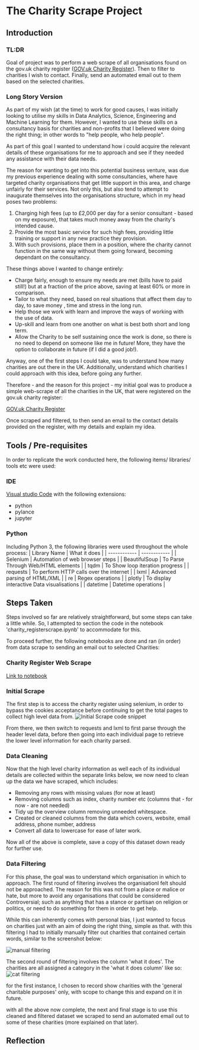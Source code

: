 # The Charity Scrape Project 

## Introduction 
### TL:DR
Goal of project was to perform a web scrape of all organisations found on the gov.uk charity register ([GOV.uk Charity Register](https://www.gov.uk/find-charity-information)). Then to filter to charities I wish to contact. Finally, send an automated email out to them based on the selected charities. 

### Long Story Version
As part of my wish (at the time) to work for good causes, I was initially looking to utilise my skills in Data Analytics, Science, Engineering and Machine Learning for them. However, I wanted to use these skills on a consultancy basis for charities and non-profits that I believed were doing the right thing; in other words to "help people, who help people".  

As part of this goal I wanted to understand how i could acquire the relevant details of these organisations for me to approach and see if they needed any assistance with their data needs.

The reason for wanting to get into this potential business venture, was due my previous experience dealing with some consultancies, where have targeted charity organisations that get little support in this area, and charge unfairly for their services. Not only this, but also tend to attempt to inaugurate themselves into the organisations structure, which in my head poses two problems:

1. Charging high fees (up to £2,000 per day for a senior consultant - based on my exposure), that takes much money away from the charity's intended cause.
2. Provide the most basic service for such high fees, providing little training or support in any new practice they provision.
3. With such provisions, place them in a position, where the charity cannot function in the same way without them going forward, becoming dependant on the consultancy.

These things above I wanted to change entirely:
- Charge fairly, enough to ensure my needs are met (bills have to paid still!) but at a fraction of the price above, saving at least 60% or more in comparison.
- Tailor to what they need, based on real situations that affect them day to day, to save money , time and stress in the long run.
- Help those we work with learn and improve the ways of working with the use of data.
- Up-skill and learn from one another on what is best both short and long term.
- Allow the Charity to be self sustaining once the work is done, so there is no need to depend on someone like me in future! More, they have the option to collaborate in future (if I did a good job!).

Anyway, one of the first steps I could take, was to understand how many charities are out there in the UK. Additionally, understand which charities I could approach with this idea, before going any further.

Therefore - and the reason for this project - my initial goal was to produce a simple web-scrape of all the charities in the UK, that were registered on the gov.uk charity register:

[GOV.uk Charity Register](https://www.gov.uk/find-charity-information)

Once scraped and filtered, to then send an email to the contact details provided on the register, with my details and explain my idea.

## Tools / Pre-requisites
In order to replicate the work conducted here, the following items/ libraries/ tools etc were used:
### IDE 
[Visual studio Code](https://code.visualstudio.com/) with the following extensions:
- python
- pylance
- jupyter

### Python
Including Python 3, the following libraries were used throughout the whole process:
| Library Name | What it does |
| ------------ | ------------ |
| Selenium | Automation of web browser steps |
| BeautifulSoup | To Parse Through Web/HTML elements |
| tqdm | To Show loop iteration progress |
| requests | To perform HTTP calls over the internet |
| lxml | Advanced parsing of HTML/XML |
| re | Regex operations |
| plotly | To display interactive Data visualisations |
| datetime | Datetime operations |

## Steps Taken 
Steps involved so far are relatively straightforward, but some steps can take a little while. So, I attempted to section the code in the notebook 'charity_registerscrape.ipynb' to accommodate for this.

To proceed further, the following notebooks are done and ran (in order) from data scrape to sending an email out to selected Charities:

### Charity Register Web Scrape
[Link to notebook](https://github.com/lou-i0/Charity-Scrape/blob/main/charity_registerscrape.ipynb)

### Initial Scrape
The first step is to access the charity register using selenium, in order to bypass the cookies acceptance before continuing to get the total pages to collect high level data from.
![Initial Scrape code snippet](scrape1snippet.png)

From there, we then switch to requests and lxml to first parse through the header level data, before then going into each individual page to retrieve the lower level information for each charity parsed. 

### Data Cleaning
Now that the high level charity information as well each of its individual details are collected within the separate links below, we now need to clean up the data we have scraped, which includes:
- Removing any rows with missing values (for now at least)
- Removing columns such as index, charity number etc (columns that - for now - are not needed)
- Tidy up the overview column removing unneeded whitespace.
- Created or cleaned columns from the data which covers, website, email address, phone number, address
- Convert all data to lowercase for ease of later work.

Now all of the above is complete, save a copy of this dataset down ready for further use. 

### Data Filtering 
For this phase, the goal was to understand which organisation in which to approach. The first round of filtering involves the organisationI felt should not be approached. The reason for this was not from a place or malice or hate, but more to avoid any organisations that could be considered Controversial; such as anything that has a stance or partisan on religion or politics, or need to do something for them in order to get help.

While this can inherently comes with personal bias, I just wanted to focus on charities just with an aim of doing the right thing, simple as that. with this filtering I had to initially manually filter out charities that contained certain words, similar to the screenshot below:

![manual filtering](manualfilter.png)

The second round of filtering involves the column 'what it does'. The charities are all assigned a category in the 'what it does column' like so:
![cat filtering ](catfilter.png)

for the first instance, I chosen to record show charities with the 'general charitable purposes' only, with scope to change this and expand on it in future. 

with all the above now complete, the next and final stage is to use this cleaned and filtered dataset we scraped to send an automated email out to some of these charities (more explained on that later).

## Reflection 
